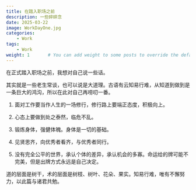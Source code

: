 ```yaml
---
title: 在踏入职场之前
description: 一些碎碎念
date: 2025-03-22
image: WorkDayOne.jpg
categories:
    - Work
tags:
    - Work
weight: 1       # You can add weight to some posts to override the default sorting (date descending)
---
```


在正式踏入职场之前，我想对自己说一些话。

其实就是一些老生常谈，也可以说是大道理。古语有云知易行难，从知道到做到是一条巨大的鸿沟，所以在此对自己再唠叨一番。

1. 面对工作要当作人生的一场修行，修行路上要端正态度，积极向上。

2. 心态上要做到处之泰然，临危不乱。

3. 锻炼身体，强健体魄。身体是一切的基础。

4. 见贤思齐，向优秀者看齐，与优秀者同行。

5. 没有完全公平的世界，承认个体的差异，承认机会的多寡。命运给的牌可能不完美，但是出牌方式永远是自己决定。

道的层面是树干，术的层面是树枝、树叶、花朵、果实。知易行难，唯有不懈努力，以此篇与诸君共勉。



